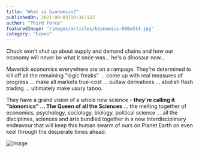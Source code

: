 ```yaml
---
title: "What is bionomics?"
publishedOn: 2021-09-03T18:36:12Z
author: "Third Force"
featuredImage: "/images/articles/bionomics-600x514.jpg"
category: "Econo"
---
```


Chuck won't shut up about supply and demand chains and how our economy will never be what it once was... he's a dinosaur now...

Maverick economics everywhere are on a rampage. They're determined to kill off all the remaining "logic freaks" ... come up with real measures of progress ... make all markets true-cost ... outlaw derivatives ... abolish flash trading ... ultimately make usury taboo.

They have a grand vision of a whole new science - **they're calling it "bionomics" ... The Queen of all the Sciences** ... the melting together of economics, psychology, sociology, biology, political science ... all the disciplines, sciences and arts bundled together in a new interdisciplinary endeavour that will keep this human swarm of ours on Planet Earth on even keel through the desperate times ahead.

![Image](/images/articles/bionomics-600x514.jpg)
